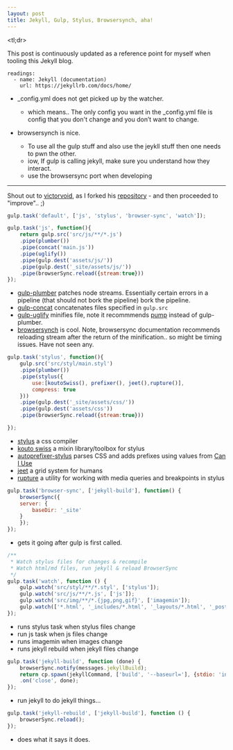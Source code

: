 ```yaml
---
layout: post
title: Jekyll, Gulp, Stylus, Browsersynch, aha!
---
```


<tl;dr>

This post is continuously updated as a reference point for myself when tooling this Jekyll blog.

```
readings:
  - name: Jekyll (documentation)
    url: https://jekyllrb.com/docs/home/
```

* _config.yml does not get picked up by the watcher. 
  * which means.. The only config you want in the _config.yml file is config that you don't change and you don’t want to change.

* browsersynch is nice. 
  * To use all the gulp stuff and also use the jeykll stuff then one needs to pwn the other.
  * iow, If gulp is calling jekyll, make sure you understand how they interact.
  * use the browsersync port when developing

---
Shout out to [victorvoid](https://github.com/victorvoid), as I forked his [repository](https://github.com/victorvoid/space-jekyll-template) - and then proceeded to "improve".. ;)

```javascript
gulp.task('default', ['js', 'stylus', 'browser-sync', 'watch']);
```


```javascript
gulp.task('js', function(){
    return gulp.src('src/js/**/*.js')
	.pipe(plumber())
	.pipe(concat('main.js'))
	.pipe(uglify())
	.pipe(gulp.dest('assets/js/'))
	.pipe(gulp.dest('_site/assets/js/'))
	.pipe(browserSync.reload({stream:true}))
});
```
* [gulp-plumber](https://github.com/floatdrop/gulp-plumber)  patches node streams. Essentially certain errors in a pipeline (that should not bork the pipeline) bork the pipeline. 
* [gulp-concat](https://github.com/contra/gulp-concat) concatenates files specified in `gulp.src`
* [gulp-uglify](https://github.com/terinjokes/gulp-uglify) minifies file, note it recommmends [pump](https://github.com/mafintosh/pump) instead of gulp-plumber.
* [browsersynch](https://browsersync.io/docs/gulp) is cool. Note, browsersync documentation recommends reloading stream after the return of the minification.. so might be timing issues. Have not seen any.

```javascript
gulp.task('stylus', function(){
    gulp.src('src/styl/main.styl')
	.pipe(plumber())
	.pipe(stylus({
	    use:[koutoSwiss(), prefixer(), jeet(),rupture()],
	    compress: true
	}))
	.pipe(gulp.dest('_site/assets/css/'))
	.pipe(gulp.dest('assets/css'))
	.pipe(browserSync.reload({stream:true}))

});
```
* [stylus](http://stylus-lang.com) a css compiler
* [kouto swiss](http://kouto-swiss.io) a mixin library/toolbox for stylus
* [autoprefixer-stylus](https://github.com/jescalan/autoprefixer-stylus) parses CSS and adds prefixes using values from [Can I Use](http://caniuse.com)
* [jeet](http://jeet.gs) a grid system for humans
* [rupture](http://jescalan.github.io/rupture/) a utility for working with media queries and breakpoints in stylus

```javascript
gulp.task('browser-sync', ['jekyll-build'], function() {
    browserSync({
	server: {
	    baseDir: '_site'
	}
    });
});
```

* gets it going after gulp is first called.

```javascript
/**
 * Watch stylus files for changes & recompile
 * Watch html/md files, run jekyll & reload BrowserSync
 */
gulp.task('watch', function () {
	gulp.watch('src/styl/**/*.styl', ['stylus']);
	gulp.watch('src/js/**/*.js', ['js']);
	gulp.watch('src/img/**/*.{jpg,png,gif}', ['imagemin']);
	gulp.watch(['*.html', '_includes/*.html', '_layouts/*.html', '_posts/*'], ['jekyll-rebuild']);
});
```

* runs stylus task when stylus files change
* run js task when js files change
* runs imagemin when images change
* runs jekyll rebuild when jekyll files change

```javascript
gulp.task('jekyll-build', function (done) {
    browserSync.notify(messages.jekyllBuild);
    return cp.spawn(jekyllCommand, ['build', '--baseurl='], {stdio: 'inherit'})
	.on('close', done);
});
```

* run jekyll to do jekyll things...

```javascript
gulp.task('jekyll-rebuild', ['jekyll-build'], function () {
    browserSync.reload();
});
```

* does what it says it does.


